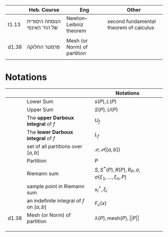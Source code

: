 
|       | Heb. Course                  | Eng                         | Other                                  |
| ----- | ---------------------------- | --------------------------- | -------------------------------------- |
| t1.13 | הנוסחה היסודית של הח' האינפי | Newton–Leibniz theorem      | second fundamental theorem of calculus |
|       |                              |                             |                                        |
| d1.38 | פרמטר החלוקה                 | Mesh (or Norm) of partition |                                        |
|       |                              |                             |                                        |

# Notations 

|       |                                          | Notations                                                      |
| ----- | ---------------------------------------- | -------------------------------------------------------------- |
|       | Lower Sum                                | $s(P),L(P)$                                                    |
|       | Upper Sum                                | $S(P),U(P)$                                                    |
|       | The **upper Darboux integral** of $f$    | $U_{f}$                                                        |
|       | The **lower Darboux integral** of $f$    | $L_{f}$                                                        |
|       | set of all partitions over $[ a , b ]$   | $\mathcal{P},\mathcal{P}([a,b])$                               |
|       | Partition                                | $P$                                                            |
|       | Riemann sum                              | $S,S^*(P),R(P), R_{P}, \sigma,\sigma(\xi_{1},\dots,\xi_{n},P)$ |
|       | sample point in Riemann sum              | $x_{i}^{*},\xi_{i}$                                            |
|       | an indefinite integral of $f$ on $[a,b]$ | $F_{c}(x)$                                                     |
| d1.38 | Mesh (or Norm) of partition              | $\lambda(P),\text{mesh}(P),\vert\vert{P}\vert\vert$            |
|       |                                          |                                                                |
|       |                                          |                                                                |
|       |                                          |                                                                |